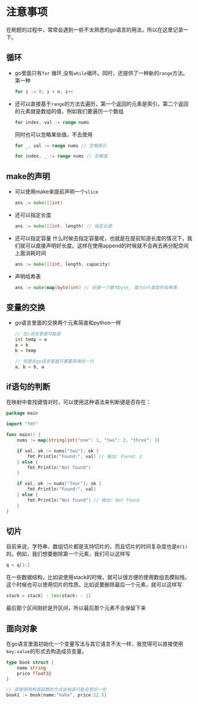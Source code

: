 # 注意事项

在刷题的过程中，常常会遇到一些不太熟悉的go语言的用法，所以在这里记录一下。

## 循环

- go里面只有`for` 循环,没有`while`循环。同时，还提供了一种新的`range`方法。第一种

  ```go
  for i := 0; i < n; i++
  ```

- 还可以直接基于`range`的方法去遍历，第一个返回的元素是索引，第二个返回的元素就是数组的值，例如我们要遍历一个数组
  ```go
  for index, val := range nums
  ```

  同时也可以忽略某些值，不去使用

  ```go
  for _, val := range nums // 忽略索引
  
  for index, _ := range nums // 忽略值
  ```

  

## make的声明

- 可以使用make来提前声明一个`slice`
  ```go
  ans := make([]int)
  ```

- 还可以指定长度
  ```go
  ans := make([]int, length) // 指定长度
  ```

- 还可以指定容量
  什么时候去指定容量呢，也就是在提前知道长度的情况下，我们就可以直接声明好长度。这样在使用append的时候就不会再去再分配空间上面消耗时间

  ```go
  ans := make([]int, length, capacity)
  ```

- 声明哈希表

  ```go
  ans := make(map[byte]int) // 创建一个键为byte, 值为int类型的哈希表
  ```

  

## 变量的交换

- go语言里面的交换两个元素简直和python一样
  ```go
  // 在c语言里面可能是
  int temp = a
  a = b
  b = temp
  
  // 但是在go语言里面只需要简单的一行
  a, b = b, a
  ```



## if语句的判断

在映射中查找键值对时，可以使用这种语法来判断键是否存在：

```go
package main

import "fmt"

func main() {
    nums := map[string]int{"one": 1, "two": 2, "three": 3}

    if val, ok := nums["two"]; ok {
        fmt.Println("Found:", val) // 输出: Found: 2
    } else {
        fmt.Println("Not found")
    }

    if val, ok := nums["four"]; ok {
        fmt.Println("Found:", val)
    } else {
        fmt.Println("Not found") // 输出: Not found
    }
}

```



## 切片

目前来说，字符串、数组切片都是支持切片的，而且切片的时间复杂度也是`O(1)`的。例如，我们想要删除第一个元素，我们可以这样写
```go
q = q[1:]
```

在一些数据结构，比如说使用stack的时候，就可以很方便的使用数组去模拟栈，这个时候也可以使用切片的性质。比如说要删除最后一个元素，就可以这样写

```go
stack = stack[ : len(stack) - 1]
```

最后那个区间刚好是开区间，所以最后那个元素不会保留下来





## 面向对象

在go语言里面初始化一个变量写法与其它语言不太一样，我觉得可以直接使用`key:value`的形式去构造成员变量。

```go
type book struct {
    name string
    price float32
}

// 直接使用构造函数的方式去构造可能会更好一些
book1 := book{name:"haha", price:12.5}
```

